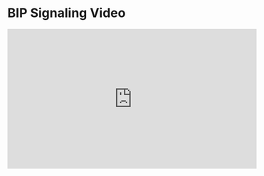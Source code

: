 # BIP Signaling Video

<iframe width="560" height="315" src="https://www.youtube-nocookie.com/embed/FMovMeMYQ9c?rel=0" frameborder="0" allow="autoplay; encrypted-media" allowfullscreen></iframe>
